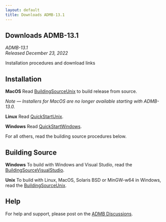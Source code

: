 ```yaml
---
layout: default
title: Downloads ADMB-13.1
---
```


Downloads ADMB-13.1
------------------

*ADMB-13.1*  
*Released December 23, 2022*  

Installation procedures and download links

Installation
------------

**MacOS** Read [BuildingSourceUnix](BuildingSourceUnix.md) to build release from source.

_Note &mdash; Installers for MacOS are no longer available starting with ADMB-13.0._

**Linux** Read [QuickStartUnix](QuickStartUnix.md).

**Windows** Read [QuickStartWindows](QuickStartWindows.md).  

For all others, read the building source procedures below.

Building Source
---------------

**Windows** To build with Windows and Visual Studio, read the [BuildingSourceVisualStudio](BuildingSourceVisualStudio.md).   

**Unix** To build with Linux, MacOS, Solaris BSD or MinGW-w64 in Windows, read the [BuildingSourceUnix](BuildingSourceUnix.md).

Help
----

For help and support, please post on the [ADMB Discussions](https://github.com/admb-project/admb/discussions).
